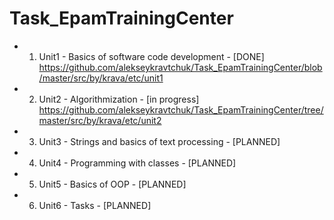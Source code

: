 # Task_EpamTrainingCenter

- 1) Unit1 - Basics of software code development - [DONE]
https://github.com/alekseykravtchuk/Task_EpamTrainingCenter/blob/master/src/by/krava/etc/unit1

- 2. Unit2 - Algorithmization - [in progress]
https://github.com/alekseykravtchuk/Task_EpamTrainingCenter/tree/master/src/by/krava/etc/unit2

- 3. Unit3 - Strings and basics of text processing - [PLANNED]

- 4. Unit4 - Programming with classes - [PLANNED]

- 5. Unit5 - Basics of OOP - [PLANNED]

- 6. Unit6 - Tasks - [PLANNED]
